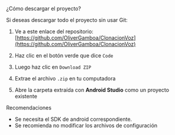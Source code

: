 ¿Cómo descargar el proyecto?

Si deseas descargar todo el proyecto sin usar Git:

1. Ve a este enlace del repositorio:  
[https://github.com/OliverGamboa/ClonacionVoz](https://github.com/OliverGamboa/ClonacionVoz)

2. Haz clic en el botón verde que dice `Code`

3. Luego haz clic en `Download ZIP`

4. Extrae el archivo `.zip` en tu computadora

5. Abre la carpeta extraída con **Android Studio** como un proyecto existente


Recomendaciones

- Se necesita el SDK de android correspondiente.
- Se recomienda no modificar los archivos de configuración

